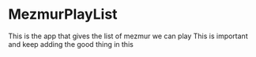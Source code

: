 # MezmurPlayList

This is the app that gives the list of mezmur we can play
This is important and keep adding the good thing in this
